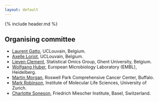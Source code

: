 ```yaml
---
layout: default
---
```


{% include header.md %}

## Organising committee

- [Laurent Gatto](https://lgatto.github.io/about/), UCLouvain, Belgium.
- [Axelle Loriot](https://lgatto.github.io/cbio-who/), UCLouvain, Belgium.
- [Lieven Clement](https://statomics.github.io/pages/about.html), Statistical Omics Group, Ghent University, Belgium.
- [Wolfgang Huber](https://www.embl.de/research/units/genome_biology/huber/),
  European Microbiology Laboratory (EMBL), Heidelberg.
- [Martin Morgan](https://www.roswellpark.org/martin-morgan), Roswell
  Park Comprehensive Cancer Center, Buffalo.
- [Mark Robinson](https://robinsonlabuzh.github.io/), Institute of Molecular Life Sciences, University of Zurich.
- [Charlotte Soneson](http://csoneson.github.io/), Friedrich Miescher Institute, Basel, Switzerland.
